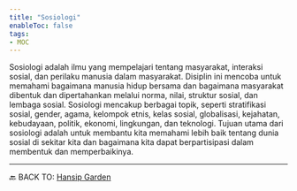 ```yaml
---
title: "Sosiologi"
enableToc: false
tags:
- MOC
---
```

Sosiologi adalah ilmu yang mempelajari tentang masyarakat, interaksi sosial, dan perilaku manusia dalam masyarakat. Disiplin ini mencoba untuk memahami bagaimana manusia hidup bersama dan bagaimana masyarakat dibentuk dan dipertahankan melalui norma, nilai, struktur sosial, dan lembaga sosial. Sosiologi mencakup berbagai topik, seperti stratifikasi sosial, gender, agama, kelompok etnis, kelas sosial, globalisasi, kejahatan, kebudayaan, politik, ekonomi, lingkungan, dan teknologi. Tujuan utama dari sosiologi adalah untuk membantu kita memahami lebih baik tentang dunia sosial di sekitar kita dan bagaimana kita dapat berpartisipasi dalam membentuk dan memperbaikinya.



---
🔙 BACK TO:  [Hansip Garden](https://garden.hansip.net/)